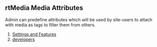 ## rtMedia Media Attributes

Admin can predefine attributes which will be used by site-users to attach with media as tags to filter them from others.

1. [Settings and Features](../addons/rtmedia-custom-attributes/features.md)
2. [developers](../addons/rtmedia-custom-attributes/developers.md)
